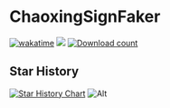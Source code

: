 # ChaoxingSignFaker

[![wakatime](https://wakatime.com/badge/github/aquamarine5/ChaoxingSignFaker.svg)](https://wakatime.com/badge/github/aquamarine5/ChaoxingSignFaker)
[![](https://tokei.rs/b1/github/aquamarine5/ChaoxingSignFaker)](https://github.com/XAMPPRocky/tokei)
[![Download count](https://img.shields.io/github/downloads/aquamarine5/ChaoxingSignFaker/total)]()

## Star History

[![Star History Chart](https://api.star-history.com/svg?repos=aquamarine5/ChaoxingSignFaker&type=Date)](https://www.star-history.com/#aquamarine5/ChaoxingSignFaker&Date)
![Alt](https://repobeats.axiom.co/api/embed/629e66a936ab63b8d91a7dceb42437d55857900e.svg "Repobeats analytics image")
